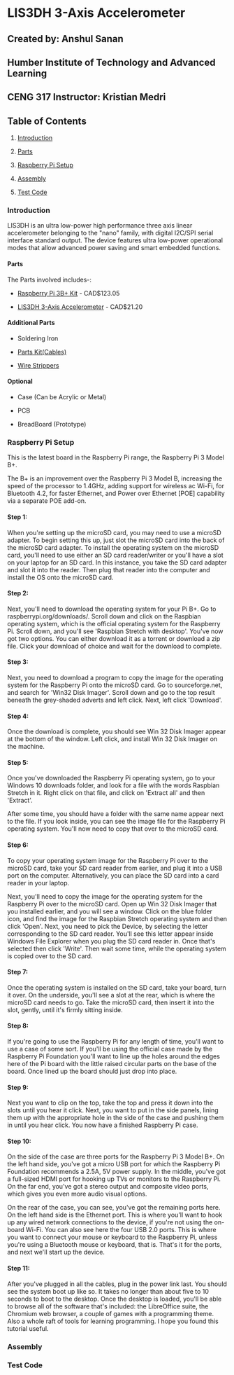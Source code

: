 # LIS3DH 3-Axis Accelerometer
## Created by: Anshul Sanan
## Humber Institute of Technology and Advanced Learning
## CENG 317 Instructor: Kristian Medri

## Table of Contents
1. [Introduction](#introduction)

2. [Parts](#parts)

3. [Raspberry Pi Setup](#raspberry-pi-setup)

4. [Assembly](#assembly)

5. [Test Code](#test-code)



### Introduction

LIS3DH is an ultra low-power high performance three axis linear accelerometer belonging to the "nano" family, with digital I2C/SPI serial interface standard output.
The device features ultra low-power operational modes that allow advanced power saving and smart embedded functions.

#### Parts

The Parts involved includes-:

* [Raspberry Pi 3B+ Kit](https://www.amazon.ca/CanaKit-Raspberry-Complete-Starter-Kit/dp/B01CCF6V3A/ref=sr_1_5?s=pc&ie=UTF8&qid=1516324581&sr=1-5&keywords=Raspberry+Pi+3) - CAD$123.05

* [LIS3DH 3-Axis Accelerometer](https://www.sparkfun.com/products/13963) - CAD$21.20

#### Additional Parts

* Soldering Iron

* [Parts Kit(Cables)](https://www.circuitspecialists.com/circuits-basic-electronics-parts-kit.html)

* [Wire Strippers](https://www.circuitspecialists.com/heavy-duty-wire-strippers.html)

#### Optional

* Case (Can be Acrylic or Metal)

* PCB

* BreadBoard (Prototype)

### Raspberry Pi Setup
This is the latest board in the Raspberry Pi range, the Raspberry Pi 3 Model B+.

The B+ is an improvement over the Raspberry Pi 3 Model B, increasing the speed of the processor to 1.4GHz, adding support for wireless ac Wi-Fi, for Bluetooth 4.2, for faster Ethernet, and Power over Ethernet [POE] capability via a separate POE add-on.


#### Step 1: 
When you're setting up the microSD card, you may need to use a microSD adapter. To begin setting this up, just slot the microSD card into the back of the microSD card adapter. To install the operating system on the microSD card, you'll need to use either an SD card reader/writer or you'll have a slot on your laptop for an SD card. In this instance, you take the SD card adapter and slot it into the reader. Then plug that reader into the computer and install the OS onto the microSD card.

#### Step 2:
Next, you'll need to download the operating system for your Pi B+. Go to raspberrypi.org/downloads/. Scroll down and click on the Raspbian operating system, which is the official operating system for the Raspberry Pi. Scroll down, and you'll see 'Raspbian Stretch with desktop'. You've now got two options. You can either download it as a torrent or download a zip file. Click your download of choice and wait for the download to complete.

#### Step 3:
Next, you need to download a program to copy the image for the operating system for the Raspberry Pi onto the microSD card. Go to sourceforge.net, and search for 'Win32 Disk Imager'. Scroll down and go to the top result beneath the grey-shaded adverts and left click. Next, left click 'Download'.

#### Step 4:
Once the download is complete, you should see Win 32 Disk Imager appear at the bottom of the window. Left click, and install Win 32 Disk Imager on the machine.

#### Step 5:
Once you've downloaded the Raspberry Pi operating system, go to your Windows 10 downloads folder, and look for a file with the words Raspbian Stretch in it. Right click on that file, and click on 'Extract all' and then 'Extract'.

After some time, you should have a folder with the same name appear next to the file. If you look inside, you can see the image file for the Raspberry Pi operating system. You'll now need to copy that over to the microSD card.

#### Step 6:
To copy your operating system image for the Raspberry Pi over to the microSD card, take your SD card reader from earlier, and plug it into a USB port on the computer. Alternatively, you can place the SD card into a card reader in your laptop.

Next, you'll need to copy the image for the operating system for the Raspberry Pi over to the microSD card. Open up Win 32 Disk Imager that you installed earlier, and you will see a window. Click on the blue folder icon, and find the image for the Raspbian Stretch operating system and then click 'Open'. Next, you need to pick the Device, by selecting the letter corresponding to the SD card reader. You'll see this letter appear inside Windows File Explorer when you plug the SD card reader in. Once that's selected then click 'Write'. Then wait some time, while the operating system is copied over to the SD card.

#### Step 7:
Once the operating system is installed on the SD card, take your board, turn it over. On the underside, you'll see a slot at the rear, which is where the microSD card needs to go. Take the microSD card, then insert it into the slot, gently, until it's firmly sitting inside.

#### Step 8:
If you're going to use the Raspberry Pi for any length of time, you'll want to use a case of some sort. If you'll be using the official case made by the Raspberry Pi Foundation you'll want to line up the holes around the edges here of the Pi board with the little raised circular parts on the base of the board. Once lined up the board should just drop into place.

#### Step 9:
Next you want to clip on the top, take the top and press it down into the slots until you hear it click. Next, you want to put in the side panels, lining them up with the appropriate hole in the side of the case and pushing them in until you hear click. You now have a finished Raspberry Pi case.

#### Step 10:
On the side of the case are three ports for the Raspberry Pi 3 Model B+. On the left hand side, you've got a micro USB port for which the Raspberry Pi Foundation recommends a 2.5A, 5V power supply. In the middle, you've got a full-sized HDMI port for hooking up TVs or monitors to the Raspberry Pi. On the far end, you've got a stereo output and composite video ports, which gives you even more audio visual options.

On the rear of the case, you can see, you've got the remaining ports here. On the left hand side is the Ethernet port. This is where you'll want to hook up any wired network connections to the device, if you're not using the on-board Wi-Fi. You can also see here the four USB 2.0 ports. This is where you want to connect your mouse or keyboard to the Raspberry Pi, unless you're using a Bluetooth mouse or keyboard, that is. That's it for the ports, and next we'll start up the device.

#### Step 11:
After you've plugged in all the cables, plug in the power link last. You should see the system boot up like so. It takes no longer than about five to 10 seconds to boot to the desktop. Once the desktop is loaded, you'll be able to browse all of the software that's included: the LibreOffice suite, the Chromium web browser, a couple of games with a programming theme. Also a whole raft of tools for learning programming. I hope you found this tutorial useful.



### Assembly



### Test Code

###
